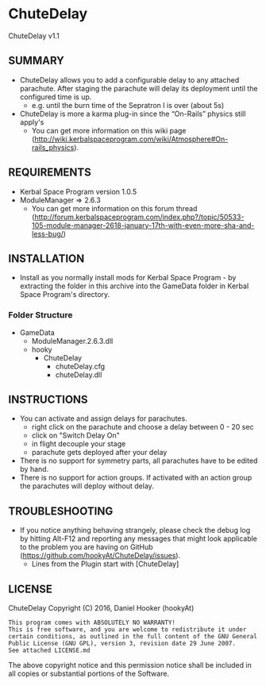 ChuteDelay
==========

ChuteDelay v1.1

## SUMMARY

* ChuteDelay allows you to add a configurable delay to any attached parachute. After staging the parachute will delay its deployment until the configured time is up.
	* e.g. until the burn time of the Sepratron I is over (about 5s)
* ChuteDelay is more a karma plug-in since the “On-Rails” physics still apply's
	* You can get more information on this wiki page (http://wiki.kerbalspaceprogram.com/wiki/Atmosphere#On-rails_physics).

## REQUIREMENTS

* Kerbal Space Program version 1.0.5
* ModuleManager => 2.6.3
	* You can get more information on this forum thread (http://forum.kerbalspaceprogram.com/index.php?/topic/50533-105-module-manager-2618-january-17th-with-even-more-sha-and-less-bug/)

## INSTALLATION

* Install as you normally install mods for Kerbal Space Program - by extracting the folder in this archive into the GameData folder in Kerbal Space Program's directory.

### Folder Structure

* GameData
	* ModuleManager.2.6.3.dll
	* hooky
		* ChuteDelay
			* chuteDelay.cfg
			* chuteDelay.dll

## INSTRUCTIONS

* You can activate and assign delays for parachutes.
	* right click on the parachute and choose a delay between 0 - 20 sec
	* click on "Switch Delay On"
	* in flight decouple your stage
	* parachute gets deployed after your delay
* There is no support for symmetry parts, all parachutes have to be edited by hand.
* There is no support for action groups. If activated with an action group the parachutes will deploy without delay.


## TROUBLESHOOTING

* If you notice anything behaving strangely, please check the debug log by hitting Alt-F12 and reporting any messages that might look applicable to the problem you are having on GitHub (https://github.com/hookyAt/ChuteDelay/issues).
	* Lines from the Plugin start with [ChuteDelay]

## LICENSE

ChuteDelay Copyright (C) 2016, Daniel Hooker (hookyAt)

	This program comes with ABSOLUTELY NO WARRANTY!
	This is free software, and you are welcome to redistribute it under certain conditions, as outlined in the full content of the GNU General Public License (GNU GPL), version 3, revision date 29 June 2007.
    See attached LICENSE.md

The above copyright notice and this permission notice shall be included in all copies or substantial portions of the Software. 

